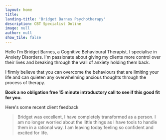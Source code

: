 ```yaml
---
layout: home
title:
landing-title: 'Bridget Barnes Psychotherapy'
description: CBT Specialist Online
image: null
author: null
show_tile: false
---
```


Hello I’m Bridget Barnes, a Cognitive Behavioural Therapist. I specialise in Anxiety Disorders. I'm passionate about giving my clients more control over their lives and breaking through the wall of anxiety holding them back.

I firmly believe that you can overcome the behaviours that are limiting your life and can quieten any overwhelming  anxious thoughts through the process of therapy.

<b>Book a no obligation free 15 minute introductory call to see if this good fit for you.</b> 

Here's some recent client feedback
<blockquote>
Bridget was excellent, I have completely transformed as a person. I am no longer worried about the little things as I have tools to handle them in a rational way. I am leaving today feeling so confident and excited for life.
</blockquote>

